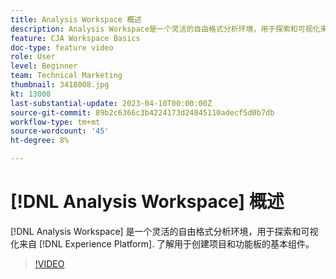 ```yaml
---
title: Analysis Workspace 概述
description: Analysis Workspace是一个灵活的自由格式分析环境，用于探索和可视化来自Experience Platform的数据。
feature: CJA Workspace Basics
doc-type: feature video
role: User
level: Beginner
team: Technical Marketing
thumbnail: 3418008.jpg
kt: 13008
last-substantial-update: 2023-04-10T00:00:00Z
source-git-commit: 89b2c6366c3b4224173d24845110adecf5d0b7db
workflow-type: tm+mt
source-wordcount: '45'
ht-degree: 8%

---
```


# [!DNL Analysis Workspace] 概述

[!DNL Analysis Workspace] 是一个灵活的自由格式分析环境，用于探索和可视化来自 [!DNL Experience Platform]. 了解用于创建项目和功能板的基本组件。

>[!VIDEO](https://video.tv.adobe.com/v/3418008/?quality=12&learn=on)